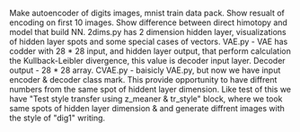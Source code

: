 Make autoencoder of digits images, mnist train data pack.
Show resualt of encoding on first 10 images.
Show difference between direct himotopy and model that build NN.
2dims.py has 2 dimension hidden layer, visualizations of hidden layer spots and some special cases of vectors.
VAE.py - VAE has codder with 28 * 28 input, and hidden layer output, that perform calculation the Kullback-Leibler divergence,
this value is decoder input layer. Decoder output - 28 * 28 array.
CVAE.py - baisicly VAE.py, but now we have input encoder & decoder class mark. This provide opportunity to
have diffrent numbers from the same spot of hiddent layer dimension. 
Like test of this we have "Test style transfer using z_meaner & tr_style" block, where we took same spots of hidden layer dimension &
and generate diffrent images with the style of "dig1" writing.